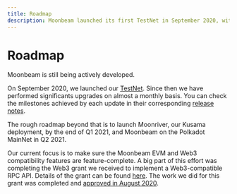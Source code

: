 ```yaml
---
title: Roadmap
description: Moonbeam launched its first TestNet in September 2020, with a BetaNet on Kusama and MainNet on Polkadot to follow in early 2021.
---
```


# Roadmap

Moonbeam is still being actively developed. 

On September 2020, we launched our [TestNet](/networks/overview/). Since then we have performed significants upgrades on almost a monthly basis. You can check the milestones achieved by each update in their corresponding [release notes](/networks/moonbase/#release-notes).


The rough roadmap beyond that is to launch Moonriver, our Kusama deployment, by the end of Q1 2021, and Moonbeam on the Polkadot MainNet in Q2 2021.

Our current focus is to make sure the Moonbeam EVM and Web3 compatibility features are feature-complete. A big part of this effort was completing the Web3 grant we received to implement a Web3-compatible RPC API. Details of the grant can be found [here](https://github.com/w3f/Open-Grants-Program/blob/master/applications/web3-compatible-api.md).  The work we did for this grant was completed and [approved in August 2020](https://www.purestake.com/news/purestake-awarded-web3-foundation-grant-moonbeam/).
